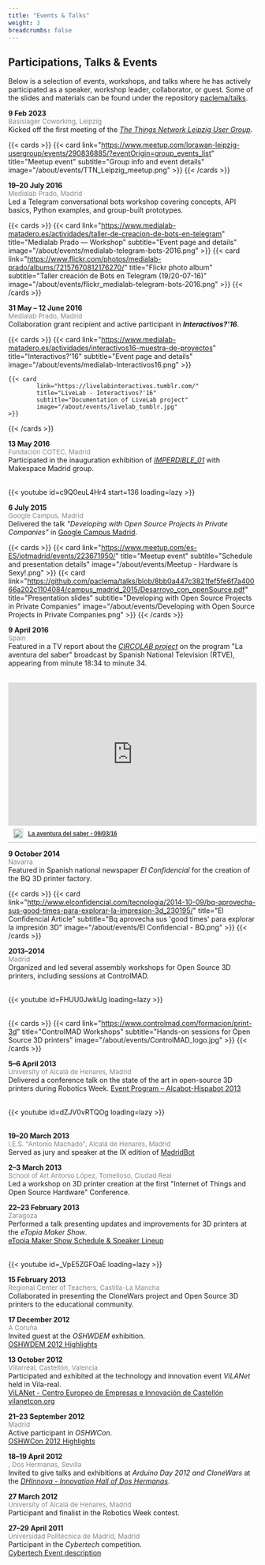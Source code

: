 ```yaml
---
title: "Events & Talks"
weight: 3
breadcrumbs: false
---
```


## Participations, Talks & Events

Below is a selection of events, workshops, and talks where he has actively participated as a speaker, workshop leader, collaborator, or guest. Some of the slides and materials can be found under the repository [paclema/talks](https://github.com/paclema/talks).


**9 Feb 2023**  
<span style="font-size: 0.95em; color: #888;">Basislager Coworking, Leipzig</span>  
Kicked off the first meeting of the [_The Things Network Leipzig User Group_](https://www.meetup.com/lorawan-leipzig-usergroup/).

{{< cards >}}
    {{< card
            link="https://www.meetup.com/lorawan-leipzig-usergroup/events/290836885/?eventOrigin=group_events_list"
            title="Meetup event"
            subtitle="Group info and event details"
            image="/about/events/TTN_Leipzig_meetup.png"
    >}}
{{< /cards >}}

**19–20 July 2016**  
<span style="font-size: 0.95em; color: #888;">Medialab Prado, Madrid</span>  
Led a Telegram conversational bots workshop covering concepts, API basics, Python examples, and group-built prototypes.

{{< cards >}}
    {{< card
            link="https://www.medialab-matadero.es/actividades/taller-de-creacion-de-bots-en-telegram"
            title="Medialab Prado — Workshop"
            subtitle="Event page and details"
            image="/about/events/medialab-telegram-bots-2016.png"
    >}}
    {{< card
            link="https://www.flickr.com/photos/medialab-prado/albums/72157670812176270/"
            title="Flickr photo album"
            subtitle="Taller creación de Bots en Telegram (19/20-07-16)"
            image="/about/events/flickr_medialab-telegram-bots-2016.png"
    >}}
{{< /cards >}}


**31 May – 12 June 2016**  
<span style="font-size: 0.95em; color: #888;">Medialab Prado, Madrid</span>  
Collaboration grant recipient and active participant in **_Interactivos?'16_**.

{{< cards >}}
    {{< card
            link="https://www.medialab-matadero.es/actividades/interactivos16-muestra-de-proyectos"
            title="Interactivos?'16"
            subtitle="Event page and details"
            image="/about/events/medialab-Interactivos16.png"
    >}}

    {{< card
            link="https://livelabinteractivos.tumblr.com/"
            title="LiveLab - Interactivos?'16"
            subtitle="Documentation of LiveLab project"
            image="/about/events/livelab_tumblr.jpg"
    >}}
{{< /cards >}}

**13 May 2016**  
<span style="font-size: 0.95em; color: #888;">Fundación COTEC, Madrid</span>  
Participated in the inauguration exhibition of [_IMPERDIBLE_01_](https://cotec.es/noticias-cpt/cotec-celebra-el-imperdible-01/) with Makespace Madrid group.
<br>
<br>
<div style="max-width:728px;margin:0 auto;">
    {{< youtube id=c9Q0euL4Hr4 start=136 loading=lazy  >}}
</div>

**6 July 2015**  
<span style="font-size: 0.95em; color: #888;">Google Campus, Madrid</span>  
Delivered the talk _"Developing with Open Source Projects in Private Companies"_ in [Google Campus Madrid](https://startup.google.com/intl/es/campus/madrid/).

{{< cards >}}
    {{< card
            link="https://www.meetup.com/es-ES/iotmadrid/events/223671950/"
            title="Meetup event"
            subtitle="Schedule and presentation details"
            image="/about/events/Meetup - Hardware is Sexy!.png"
    >}}
    {{< card
            link="https://github.com/paclema/talks/blob/8bb0a447c3821fef5fe6f7a40066a202c1104084/campus_madrid_2015/Desarroyo_con_openSource.pdf"
            title="Presentation slides"
            subtitle="Developing with Open Source Projects in Private Companies"
            image="/about/events/Developing with Open Source Projects in Private Companies.png"
    >}}
{{< /cards >}}

**9 April 2016**  
<span style="font-size: 0.95em; color: #888;">Spain</span>  
Featured in a TV report about the [*CIRCOLAB project*](/about/experience/#expert-in-digital-and-new-technologies) on the program "La aventura del saber" broadcast by Spanish National Television (RTVE), appearing from minute 18:34 to minute 34.

<!-- [RTVE Play TV report](https://www.rtve.es/play/videos/la-aventura-del-saber/aventura-del-saber-090316/3516280/?t=18m34s) -->
<br>
<div style="max-width:728px;margin:0 auto;">
<div style="width:100%;padding-top:64%;position:relative;border-bottom:1px solid #aaa;display:inline-block;background:#eee;background:rgba(255,255,255,0.9);">    <iframe src="https://secure-embed.rtve.es/drmn/embed/video/3516280/?t=18m34s" name="La aventura del saber - 09/03/16" style="width:100%;height:90%;position:absolute;left:0;top:0;overflow:hidden;border:none;background-color:transparent;" scrolling="no" allowfullscreen="allowfullscreen"></iframe>    <div style="position:absolute;bottom:0;left:0;font-family:arial,helvetica,sans-serif;font-size:12px;line-height:1.833;display:inline-block;padding:5px 0 5px 10px;">        <span style="float:left;margin-right:10px;">        	<img style="height:20px;width:auto;background: transparent;padding:0;margin:0;" src="https://img2.rtve.es/css/rtve.commons/rtve.header.footer/i/logoRTVEes.png" alt="" />        </span>       	<a style="color:#333;font-weight:bold;" title="La aventura del saber - 09/03/16" href="https://www.rtve.es/play/videos/la-aventura-del-saber/aventura-del-saber-090316/3516280/">            <strong>La aventura del saber - 09/03/16</strong>		</a>	</div></div>
</div>

**9 October 2014**  
<span style="font-size: 0.95em; color: #888;">Navarra</span>  
Featured in Spanish national newspaper _El Confidencial_ for the creation of the BQ 3D printer factory.  

{{< cards >}}
    {{< card
            link="http://www.elconfidencial.com/tecnologia/2014-10-09/bq-aprovecha-sus-good-times-para-explorar-la-impresion-3d_230195/"
            title="El Confidencial Article"
            subtitle="Bq aprovecha sus 'good times' para explorar la impresión 3D"
            image="/about/events/El Confidencial - BQ.png"
    >}}
{{< /cards >}}



**2013–2014**  
<span style="font-size: 0.95em; color: #888;">Madrid</span>  
Organized and led several assembly workshops for Open Source 3D printers, including sessions at ControlMAD.  

<br>
<div style="max-width:728px;margin:0 auto;">
    {{< youtube id=FHUU0JwkIJg loading=lazy  >}}
</div>
<br>

{{< cards >}}
    {{< card
            link="https://www.controlmad.com/formacion/print-3d"
            title="ControlMAD Workshops"
            subtitle="Hands-on sessions for Open Source 3D printers"
            image="/about/events/ControlMAD_logo.jpg"
    >}}
{{< /cards >}}



**5–6 April 2013**  
<span style="font-size: 0.95em; color: #888;">University of Alcalá de Henares, Madrid</span>  
Delivered a conference talk on the state of the art in open-source 3D printers during Robotics Week. [Event Program – Alcabot-Hispabot 2013](http://asimov.depeca.uah.es/robotica/file.php/22/Hispabot_2013/cuadriptico_Alcabot2013.pdf)
<br>
<br>
<!-- [Complete talk on Youtube](https://www.youtube.com/watch?v=dZJV0vRTQOg&list=PLo_2mLukHnmH9jp-aUIMgzTw5dQWr5ien) -->

<div style="max-width:728px;margin:0 auto;">
    {{< youtube id=dZJV0vRTQOg loading=lazy  >}}
</div>

<br>


**19–20 March 2013**  
<span style="font-size: 0.95em; color: #888;">I.E.S. "Antonio Machado", Alcalá de Henares, Madrid</span>  
Served as jury and speaker at the IX edition of [MadridBot](http://asimov.depeca.uah.es/robotica/course/view.php?id=22)

**2–3 March 2013**  
<span style="font-size: 0.95em; color: #888;">School of Art Antonio López, Tomelloso, Ciudad Real</span>  
Led a workshop on 3D printer creation at the first "Internet of Things and Open Source Hardware" Conference.

**22–23 February 2013**  
<span style="font-size: 0.95em; color: #888;">Zaragoza</span>  
Performed a talk presenting updates and improvements for 3D printers at the _eTopia Maker Show_.  
[eTopia Maker Show Schedule & Speaker Lineup](http://www.tr3sdland.com/2013/01/etopia-maker-show-zaragoza)

<br>
<div style="max-width:728px;margin:0 auto;">
    {{< youtube id=_VpE5ZGFOaE loading=lazy  >}}
</div>

**15 February 2013**  
<span style="font-size: 0.95em; color: #888;">Regional Center of Teachers, Castilla-La Mancha</span>  
Collaborated in presenting the CloneWars project and Open Source 3D printers to the educational community.

**17 December 2012**  
<span style="font-size: 0.95em; color: #888;">A Coruña</span>  
Invited guest at the _OSHWDEM_ exhibition.  
[OSHWDEM 2012 Highlights](https://oshwdem.org/category/ediciones-anteriores/oshwdem-2012/)

**13 October 2012**  
<span style="font-size: 0.95em; color: #888;">Villarreal, Castellón, Valencia</span>  
Participated and exhibited at the technology and innovation event _ViLANet_ held in Vila-real.
<br>
[ViLANet - Centro Europeo de Empresas e Innovación de Castellón](https://ceeicastellon.emprenemjunts.es/?op=14&n=3967)
<br>
[vilanetcon.org](https://vilanetcon.org)

**21–23 September 2012**  
<span style="font-size: 0.95em; color: #888;">Madrid</span>  
Active participant in _OSHWCon_.  
[OSHWCon 2012 Highlights](https://www.oshwcon.org/actividades-2012)

**18–19 April 2012**  
<span style="font-size: 0.95em; color: #888;">, Dos Hermanas, Sevilla</span>  
Invited to give talks and exhibitions at _Arduino Day 2012 and CloneWars_ at the [_DHInnova - Innovation Hall of Dos Hermanas_](https://www.doshermanas.es/concejalias/promocion-economica-e-innovacion/fomento/innovacion.-dhinnova/).


**27 March 2012**  
<span style="font-size: 0.95em; color: #888;">University of Alcalá de Henares, Madrid</span>  
Participant and finalist in the Robotics Week contest.

**27–29 April 2011**  
<span style="font-size: 0.95em; color: #888;">Universidad Politécnica de Madrid, Madrid</span>  
Participant in the _Cybertech_ competition.  
[Cybertech Event description](https://www.upm.es/UPM/SalaPrensa/Noticias?fmt=detail&prefmt=articulo&id=aac991c78dc8f210VgnVCM10000009c7648a____)


